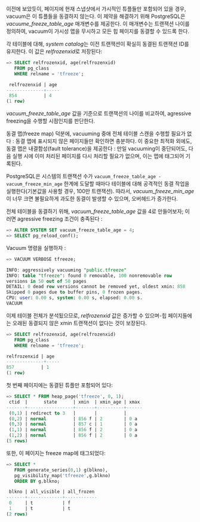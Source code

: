 
이전에 보았듯이, 페이지에 현재 스냅샷에서 가시적인 튜플들만 포함되어 있을 경우, vacuum은 이 튜플들을 동결하지 않는다. 이 제약을 해결하기 위해 PostgreSQL은 *vacuume_freeze_table_age* 매개변수를  제공한다. 이 매개변수는 트랜잭션 나이를 정의하여, vacuum이 가시성 맵을 무시하고 모든 힙 페이지를 동결할 수 있드록 한다.

각 테이블에 대해, *system catalog*는 이전 트랜잭션이 확실히 동결된 트랜잭션 ID를 유지한다. 이 값은 *relfrozenxid*로 저장된다:

```sql
=> SELECT relfrozenxid, age(relfrozenxid)
   FROM pg_class
   WHERE relname = 'tfreeze';

 relfrozenxid | age
--------------+-----
 854          | 4
(1 row)
```

*vacuum_freeze_table_age* 값을 기준으로 트랜잭션의 나이를 비교하여, agressive freezing을 수행할 시점인지를 판단한다.

동결 맵(freeze map) 덕분에, vacuuming 중애 전체 테이블 스캔을 수행할 필요가 없다 : 동결 맵에 표시되지 않은 페이지들만 확인하면 충분하다.
이 중요한 최적화 외에도, 동결 맵은 내결함성(fault tolerance)을 제공한다 : 만일 vacuuming이 중단되어도, 다음 실행 시에 이미 처리된 페이지를 다시 처리할 필요가 없으며, 이는 맵에 태그되어 기록된다.

PostgreSQL은 시스템의 트랜잭션 수가 `vacuum_freeze_table_age - vacuum_freeze_min_age` 한계에 도달할 때마다 테이블에 대해 공격적인 동결 작업을 실행한다(기본값을 사용할 경우, 100만 트랜잭션). 따라서, *vacuum_freeze_min_age*이 너무 크면 불필요하게 과도한 동결이 발생할 수 있으며, 오버헤드가 증가한다.

전체 테이블을 동결하기 위해, *vacuum_freeze_table_age* 값을 4로 만들어보자; 이러면 agressive freezing 조건이 충족된다 : 

```sql
=> ALTER SYSTEM SET vacuum_freeze_table_age = 4;
=> SELECT pg_reload_conf();
```


Vacuum 명령을 실행하자 : 

```sql
=> VACUUM VERBOSE tfreeze;

INFO: aggressively vacuuming "public.tfreeze"
INFO: table "tfreeze": found 0 removable, 100 nonremovable row
versions in 50 out of 50 pages
DETAIL: 0 dead row versions cannot be removed yet, oldest xmin: 858
Skipped 0 pages due to buffer pins, 0 frozen pages.
CPU: user: 0.00 s, system: 0.00 s, elapsed: 0.00 s.
VACUUM
```

이제 테이블 전체가 분석됬으므로,  *relfrozenxid* 값은 증가할 수 있으며-힙 페이지들에는 오래된 동결되지 않은 xmin 트랜잭션이 없다는 것이 보장된다.

```sql
=> SELECT relfrozenxid, age(relfrozenxid)
   FROM pg_class
   WHERE relname = 'tfreeze';

relfrozenxid | age
--------------+-----
857          | 1
(1 row)
```

첫 번째 페이지에는 동결된 튜플만 포함되어 있다:

```sql
=> SELECT * FROM heap_page('tfreeze', 0, 1);
 ctid  |      state      | xmin  | xmin_age | xmax
-------+-----------------+-------+----------+------
 (0,1) | redirect to 3   |       |          |      
 (0,2) | normal          | 856 f | 2        | 0 a  
 (0,3) | normal          | 857 c | 1        | 0 a  
 (1,1) | normal          | 856 f | 2        | 0 a  
 (1,2) | normal          | 856 f | 2        | 0 a  
(5 rows)
```

또한, 이 페이지는 freeze map에 태그되었다:

```sql
=> SELECT * 
   FROM generate_series(0,1) g(blkno),
   pg_visibility_map('tfreeze',g.blkno)
   ORDER BY g.blkno;

 blkno | all_visible | all_frozen
-------+-------------+------------
 0     | t           | f
 1     | t           | t
(2 rows)
```